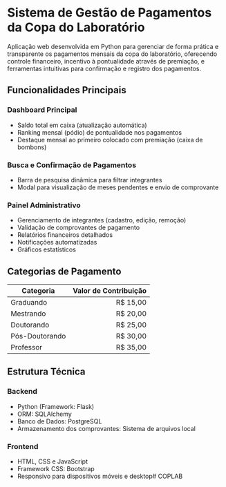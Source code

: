# Sistema de Gestão de Pagamentos da Copa do Laboratório

Aplicação web desenvolvida em Python para gerenciar de forma prática e transparente os pagamentos mensais da copa do laboratório, oferecendo controle financeiro, incentivo à pontualidade através de premiação, e ferramentas intuitivas para confirmação e registro dos pagamentos.

## Funcionalidades Principais

### Dashboard Principal
- Saldo total em caixa (atualização automática)
- Ranking mensal (pódio) de pontualidade nos pagamentos
- Destaque mensal ao primeiro colocado com premiação (caixa de bombons)

### Busca e Confirmação de Pagamentos
- Barra de pesquisa dinâmica para filtrar integrantes
- Modal para visualização de meses pendentes e envio de comprovante

### Painel Administrativo
- Gerenciamento de integrantes (cadastro, edição, remoção)
- Validação de comprovantes de pagamento
- Relatórios financeiros detalhados
- Notificações automatizadas
- Gráficos estatísticos

## Categorias de Pagamento

| Categoria   | Valor de Contribuição |
|-------------|----------------------:|
| Graduando   | R$ 15,00              |
| Mestrando   | R$ 20,00              |
| Doutorando  | R$ 25,00              |
| Pós-Doutorando | R$ 30,00           |
| Professor   | R$ 35,00              |

## Estrutura Técnica

### Backend
- Python (Framework: Flask)
- ORM: SQLAlchemy
- Banco de Dados: PostgreSQL
- Armazenamento dos comprovantes: Sistema de arquivos local

### Frontend
- HTML, CSS e JavaScript
- Framework CSS: Bootstrap
- Responsivo para dispositivos móveis e desktop#   C O P L A B  
 